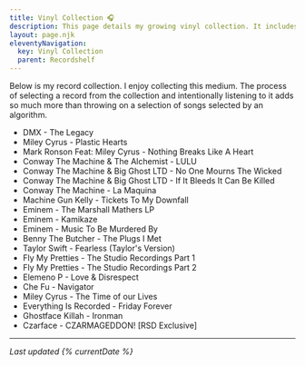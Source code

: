 ```yaml
---
title: Vinyl Collection 🎧
description: This page details my growing vinyl collection. It includes photos of the cover, sleeves and the vinyl itself along with commentary on my thoughts of the packaging, and the music itself.
layout: page.njk
eleventyNavigation:
  key: Vinyl Collection
  parent: Recordshelf
---
```


Below is my record collection. I enjoy collecting this medium. The process of selecting a record from the collection and intentionally listening to it adds so much more than throwing on a selection of songs selected by an algorithm.

- DMX - The Legacy
- Miley Cyrus - Plastic Hearts
- Mark Ronson Feat: Miley Cyrus - Nothing Breaks Like A Heart
- Conway The Machine & The Alchemist - LULU
- Conway The Machine & Big Ghost LTD - No One Mourns The Wicked
- Conway The Machine & Big Ghost LTD - If It Bleeds It Can Be Killed
- Conway The Machine - La Maquina
- Machine Gun Kelly - Tickets To My Downfall
- Eminem - The Marshall Mathers LP
- Eminem - Kamikaze
- Eminem - Music To Be Murdered By
- Benny The Butcher - The Plugs I Met
- Taylor Swift - Fearless (Taylor's Version)
- Fly My Pretties - The Studio Recordings Part 1
- Fly My Pretties - The Studio Recordings Part 2
- Elemeno P - Love & Disrespect
- Che Fu - Navigator
- Miley Cyrus - The Time of our Lives
- Everything Is Recorded - Friday Forever
- Ghostface Killah - Ironman
- Czarface - CZARMAGEDDON! [RSD Exclusive]

---

_Last updated {% currentDate %}_